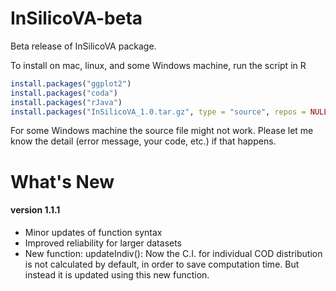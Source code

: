 # InSilicoVA-beta

Beta release of InSilicoVA package.

To install on mac, linux, and some Windows machine, run the script in R

```r
install.packages("ggplot2")
install.packages("coda")
install.packages("rJava")
install.packages("InSilicoVA_1.0.tar.gz", type = "source", repos = NULL)
```

For some Windows machine the source file might not work. Please let me know the detail (error message, your code, etc.) if that happens.

# What's New
#### version 1.1.1
- Minor updates of function syntax
- Improved reliability for larger datasets
- New function: updateIndiv(): Now the C.I. for individual COD distribution is not calculated by default, in order to save computation time. But instead it is updated using this new function.

